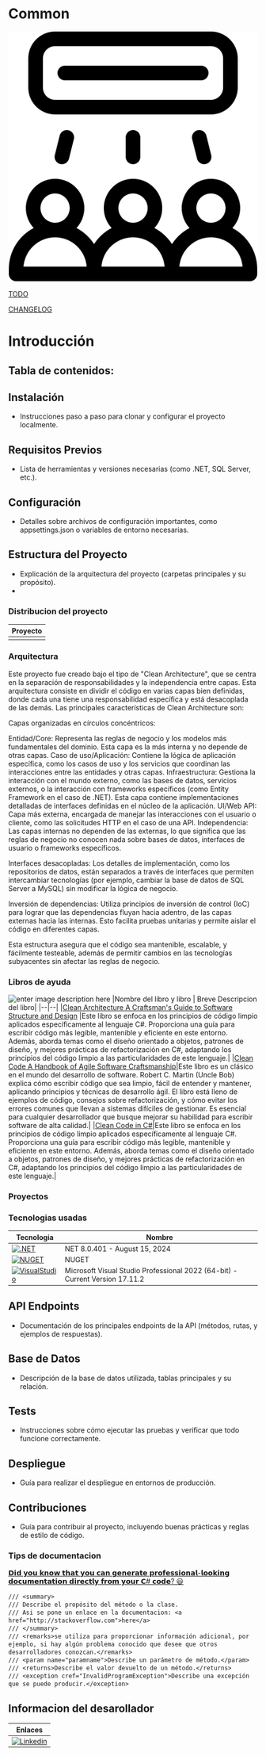 # Common

![Imagen](./Common.Documentation/Sources/networking.png)

[TODO](/Common.Documentation/TODO.md)

[CHANGELOG](/Common.Documentation/CHANGELOG.md)

# Introducción

## Tabla de contenidos:


## Instalación
- Instrucciones paso a paso para clonar y configurar el proyecto localmente.

## Requisitos Previos
- Lista de herramientas y versiones necesarias (como .NET, SQL Server, etc.).

## Configuración
- Detalles sobre archivos de configuración importantes, como appsettings.json o variables de entorno necesarias.


## Estructura del Proyecto
- Explicación de la arquitectura del proyecto (carpetas principales y su propósito).
- 
### Distribucion del proyecto
| Proyecto |
|--|
||

### Arquitectura 

Este proyecto fue creado bajo el tipo de "Clean Architecture", que se centra en la separación de responsabilidades y la independencia entre capas. Esta arquitectura consiste en dividir el código en varias capas bien definidas, donde cada una tiene una responsabilidad específica y está desacoplada de las demás. Las principales características de Clean Architecture son:

Capas organizadas en círculos concéntricos:

Entidad/Core: Representa las reglas de negocio y los modelos más fundamentales del dominio. Esta capa es la más interna y no depende de otras capas.
Caso de uso/Aplicación: Contiene la lógica de aplicación específica, como los casos de uso y los servicios que coordinan las interacciones entre las entidades y otras capas.
Infraestructura: Gestiona la interacción con el mundo externo, como las bases de datos, servicios externos, o la interacción con frameworks específicos (como Entity Framework en el caso de .NET). Esta capa contiene implementaciones detalladas de interfaces definidas en el núcleo de la aplicación.
UI/Web API: Capa más externa, encargada de manejar las interacciones con el usuario o cliente, como las solicitudes HTTP en el caso de una API.
Independencia: Las capas internas no dependen de las externas, lo que significa que las reglas de negocio no conocen nada sobre bases de datos, interfaces de usuario o frameworks específicos.

Interfaces desacopladas: Los detalles de implementación, como los repositorios de datos, están separados a través de interfaces que permiten intercambiar tecnologías (por ejemplo, cambiar la base de datos de SQL Server a MySQL) sin modificar la lógica de negocio.

Inversión de dependencias: Utiliza principios de inversión de control (IoC) para lograr que las dependencias fluyan hacia adentro, de las capas externas hacia las internas. Esto facilita pruebas unitarias y permite aislar el código en diferentes capas.

Esta estructura asegura que el código sea mantenible, escalable, y fácilmente testeable, además de permitir cambios en las tecnologías subyacentes sin afectar las reglas de negocio.

### Libros de ayuda
![enter image description here](./Documentacion/Img/libro-educativo.png)
|Nombre del libro y libro | Breve Descripcion del libro|
|--|--|
|[Clean Architecture A Craftsman's Guide to Software Structure and Design](/Documentacion/ExtraFiles/Books/Clean%20Architecture%20A%20Craftsman's%20Guide%20to%20Software%20Structure%20and%20Design.pdf) |Este libro se enfoca en los principios de código limpio aplicados específicamente al lenguaje C#. Proporciona una guía para escribir código más legible, mantenible y eficiente en este entorno. Además, aborda temas como el diseño orientado a objetos, patrones de diseño, y mejores prácticas de refactorización en C#, adaptando los principios del código limpio a las particularidades de este lenguaje.|
|[Clean Code A Handbook of Agile Software Craftsmanship](/Documentacion/ExtraFiles/Books/Clean%20Code%20A%20Handbook%20of%20Agile%20Software%20Craftsmanship.pdf)|Este libro es un clásico en el mundo del desarrollo de software. Robert C. Martin (Uncle Bob) explica cómo escribir código que sea limpio, fácil de entender y mantener, aplicando principios y técnicas de desarrollo ágil. El libro está lleno de ejemplos de código, consejos sobre refactorización, y cómo evitar los errores comunes que llevan a sistemas difíciles de gestionar. Es esencial para cualquier desarrollador que busque mejorar su habilidad para escribir software de alta calidad.|
|[Clean Code in C#](/Documentacion/ExtraFiles/Books/Clean%20Code%20in%20C#.pdf)|Este libro se enfoca en los principios de código limpio aplicados específicamente al lenguaje C#. Proporciona una guía para escribir código más legible, mantenible y eficiente en este entorno. Además, aborda temas como el diseño orientado a objetos, patrones de diseño, y mejores prácticas de refactorización en C#, adaptando los principios del código limpio a las particularidades de este lenguaje.|

### Proyectos



### Tecnologias usadas

|Tecnologia  | Nombre |
|--|--|
|[![.NET](https://img.shields.io/badge/.NET-512BD4?style=for-the-badge&logo=dotnet&logoColor=white)](https://github.com/dotnet/core/blob/main/release-notes/8.0/8.0.8/8.0.401.md)|NET 8.0.401 - August 15, 2024|
|[![NUGET](https://img.shields.io/badge/NuGet-004880?style=for-the-badge&logo=nuget&logoColor=white)]()|NUGET|
|[![VisualStudio](https://img.shields.io/badge/Visual_Studio-5C2D91?style=for-the-badge&logo=visual%20studio&logoColor=white)]()|Microsoft Visual Studio Professional 2022 (64-bit) - Current Version 17.11.2|



## API Endpoints

- Documentación de los principales endpoints de la API (métodos, rutas, y ejemplos de respuestas).

## Base de Datos
- Descripción de la base de datos utilizada, tablas principales y su relación.

## Tests
- Instrucciones sobre cómo ejecutar las pruebas y verificar que todo funcione correctamente.

## Despliegue
- Guía para realizar el despliegue en entornos de producción.

## Contribuciones
- Guía para contribuir al proyecto, incluyendo buenas prácticas y reglas de estilo de código.


### Tips de documentacion

[𝗗𝗶𝗱 𝘆𝗼𝘂 𝗸𝗻𝗼𝘄 𝘁𝗵𝗮𝘁 𝘆𝗼𝘂 𝗰𝗮𝗻 𝗴𝗲𝗻𝗲𝗿𝗮𝘁𝗲 𝗽𝗿𝗼𝗳𝗲𝘀𝘀𝗶𝗼𝗻𝗮𝗹-𝗹𝗼𝗼𝗸𝗶𝗻𝗴 𝗱𝗼𝗰𝘂𝗺𝗲𝗻𝘁𝗮𝘁𝗶𝗼𝗻 𝗱𝗶𝗿𝗲𝗰𝘁𝗹𝘆 𝗳𝗿𝗼𝗺 𝘆𝗼𝘂𝗿 𝗖# 𝗰𝗼𝗱𝗲? 😃](https://www.linkedin.com/posts/ahmedyezdane_csharp-coding-programming-activity-7232363427917086721-Sivz?utm_source=share&utm_medium=member_desktop)

    /// <summary>
    /// Describe el propósito del método o la clase.
    /// Asi se pone un enlace en la documentacion: <a href="http://stackoverflow.com">here</a>
    /// </summary>
    /// <remarks>se utiliza para proporcionar información adicional, por ejemplo, si hay algún problema conocido que desee que otros desarrolladores conozcan.</remarks>
    /// <param name="paramname">Describe un parámetro de método.</param>
    /// <returns>Describe el valor devuelto de un método.</returns>
    /// <exception cref="InvalidProgramException">Describe una excepción que se puede producir.</exception>

## Informacion del desarollador

|Enlaces|
|--|
| [![Linkedin](https://img.shields.io/badge/LinkedIn-0077B5?style=for-the-badge&logo=linkedin&logoColor=white)](https://www.linkedin.com/in/rogelio-arri/)|
